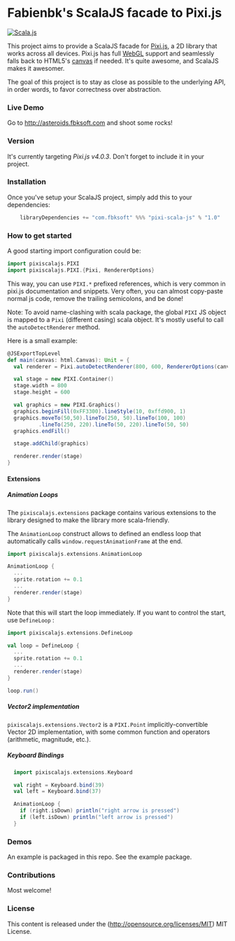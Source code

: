 Fabienbk's ScalaJS facade to Pixi.js
====================================

[![Scala.js](https://www.scala-js.org/assets/badges/scalajs-0.6.8.svg)](https://www.scala-js.org)

This project aims to provide a ScalaJS facade for [Pixi.js](http://www.pixijs.com/), a 2D library
that works across all devices.  Pixi.js has full
[WebGL](https://en.wikipedia.org/wiki/WebGL) support and seamlessly falls back
to HTML5's [canvas](https://en.wikipedia.org/wiki/Canvas_element) if needed. It's
quite awesome, and ScalaJS makes it awesomer.

The goal of this project is to stay as close as possible to the underlying API, in order words,
to favor correctness over abstraction.

### Live Demo

Go to http://asteroids.fbksoft.com and shoot some rocks!

### Version

It's currently targeting *Pixi.js v4.0.3*. Don't forget to include it in your project.

### Installation ###

Once you've setup your ScalaJS project, simply add this to your dependencies:

```scala
    libraryDependencies += "com.fbksoft" %%% "pixi-scala-js" % "1.0"
```

### How to get started ###

A good starting import configuration could be:

```scala
import pixiscalajs.PIXI
import pixiscalajs.PIXI.{Pixi, RendererOptions}
```

This way, you can use `PIXI.*` prefixed references, which is very common in
pixi.js documentation and snippets. Very often, you can almost copy-paste normal js code,
remove the trailing semicolons, and be done!

Note: To avoid name-clashing with scala package, the global `PIXI` JS object is mapped to
a `Pixi` (different casing) scala object. It's mostly useful to call the `autoDetectRenderer` method.

Here is a small example:

```scala
@JSExportTopLevel
def main(canvas: html.Canvas): Unit = {
  val renderer = Pixi.autoDetectRenderer(800, 600, RendererOptions(canvas))

  val stage = new PIXI.Container()
  stage.width = 800
  stage.height = 600

  val graphics = new PIXI.Graphics()
  graphics.beginFill(0xFF3300).lineStyle(10, 0xffd900, 1)
  graphics.moveTo(50,50).lineTo(250, 50).lineTo(100, 100)
          .lineTo(250, 220).lineTo(50, 220).lineTo(50, 50)
  graphics.endFill()

  stage.addChild(graphics)

  renderer.render(stage)
}
```

#### Extensions ####

##### Animation Loops #####

The `pixiscalajs.extensions` package contains various extensions to the library
designed to make the library more scala-friendly.

The `AnimationLoop` construct allows to defined an endless loop that automatically calls
 `window.requestAnimationFrame` at the end.

```scala
import pixiscalajs.extensions.AnimationLoop

AnimationLoop {  
  ...  
  sprite.rotation += 0.1
  ...
  renderer.render(stage)
}
```
Note that this will start the loop immediately. If you want to control the start, use `DefineLoop` :

```scala
import pixiscalajs.extensions.DefineLoop

val loop = DefineLoop {  
  ...  
  sprite.rotation += 0.1
  ...
  renderer.render(stage)
}

loop.run()
```

##### Vector2 implementation #####

`pixiscalajs.extensions.Vector2` is a `PIXI.Point` implicitly-convertible Vector 2D implementation, with some common function and operators (arithmetic, magnitude, etc.).

##### Keyboard Bindings #####

```scala
  import pixiscalajs.extensions.Keyboard

  val right = Keyboard.bind(39)
  val left = Keyboard.bind(37)

  AnimationLoop {
    if (right.isDown) println("right arrow is pressed")
    if (left.isDown) println("left arrow is pressed")    
  }
```

### Demos ###

An example is packaged in this repo. See the example package.

### Contributions ###

Most welcome!

### License ###

This content is released under the (http://opensource.org/licenses/MIT) MIT License.
